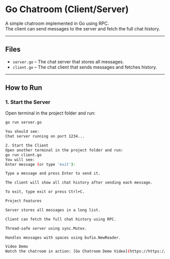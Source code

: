 # Go Chatroom (Client/Server)

A simple chatroom implemented in Go using RPC.  
The client can send messages to the server and fetch the full chat history.

---

## **Files**

- `server.go` – The chat server that stores all messages.
- `client.go` – The chat client that sends messages and fetches history.

---

## **How to Run**

### 1. Start the Server
Open terminal in the project folder and run:

```bash
go run server.go

You should see:
Chat server running on port 1234...

2. Start the Client
Open another terminal in the project folder and run:
go run client.go
You will see:
Enter message (or type 'exit'):

Type a message and press Enter to send it.

The client will show all chat history after sending each message.

To exit, type exit or press Ctrl+C.

Project Features

Server stores all messages in a long list.

Client can fetch the full chat history using RPC.

Thread-safe server using sync.Mutex.

Handles messages with spaces using bufio.NewReader.

Video Demo
Watch the chatroom in action: [Go Chatroom Demo Video](https://https://drive.google.com/file/d/1fNd88FCLWDcCvk0VR4auZ4WxKdeH_pPz/view?usp=sharing)


